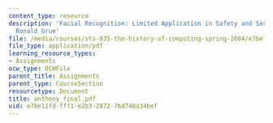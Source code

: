 ```yaml
---
content_type: resource
description: 'Facial Recognition: Limited Application in Safety and Security, by Anthony
  Ronald Grue'
file: /media/courses/sts-035-the-history-of-computing-spring-2004/e7be11fdfff1e2b3287276d748a34bef_anthony_final.pdf
file_type: application/pdf
learning_resource_types:
- Assignments
ocw_type: OCWFile
parent_title: Assignments
parent_type: CourseSection
resourcetype: Document
title: anthony_final.pdf
uid: e7be11fd-fff1-e2b3-2872-76d748a34bef
---
```

